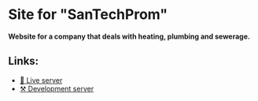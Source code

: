 # Site for "SanTechProm"

**Website for a company that deals with heating, plumbing and sewerage.**

## Links:
* [:rocket: Live server](https://stp35.ru)
* [:hammer_and_pick: Development server](https://dev.smarto.pro/sp/)
